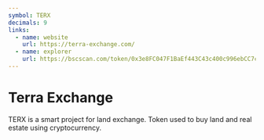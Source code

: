 ```yaml
---
symbol: TERX
decimals: 9
links:
  - name: website
    url: https://terra-exchange.com/
  - name: explorer
    url: https://bscscan.com/token/0x3e8FC047F1BaEf443C43c400c996ebCC7cde9B94
---
```


# Terra Exchange

TERX is a smart project for land exchange. Token used to buy land and real estate using cryptocurrency.

